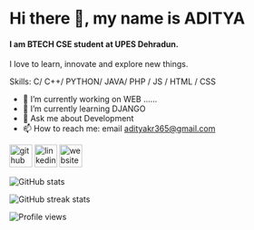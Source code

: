 # Hi there 👋, my name is ADITYA
#### I am BTECH CSE student at UPES Dehradun.


I love to learn, innovate and explore new things.

Skills:  C/ C++/ PYTHON/ JAVA/ PHP / JS / HTML / CSS

- 🔭 I’m currently working on WEB ...... 
- 🌱 I’m currently learning DJANGO 
- 💬 Ask me about Development 
- 📫 How to reach me: email  adityakr365@gmail.com 


[<img src='https://cdn.jsdelivr.net/npm/simple-icons@3.0.1/icons/github.svg' alt='github' height='40'>](https://github.com/Adityakr123)  [<img src='https://cdn.jsdelivr.net/npm/simple-icons@3.0.1/icons/linkedin.svg' alt='linkedin' height='40'>](https://www.linkedin.com/in/aditya-kumar-220053208/)  [<img src='https://cdn.jsdelivr.net/npm/simple-icons@3.0.1/icons/icloud.svg' alt='website' height='40'>](https://aditya.works/)  

![GitHub stats](https://github-readme-stats.vercel.app/api?username=Adityakr123&show_icons=true&count_private=true)  

![GitHub streak stats](https://github-readme-streak-stats.herokuapp.com/?user=Adityakr123)  



![Profile views](https://gpvc.arturio.dev/Adityakr123)  
